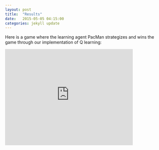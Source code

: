 ```yaml
---
layout: post
title:  "Results"
date:   2015-05-05 04:15:00
categories: jekyll update
---
```



Here is a game where the learning agent PacMan strategizes and wins the game through our implementation of Q learning:

<iframe width="420" height="315" src="https://www.youtube.com/embed/ITEU9CgJ9qw" frameborder="0" allowfullscreen> </iframe>

